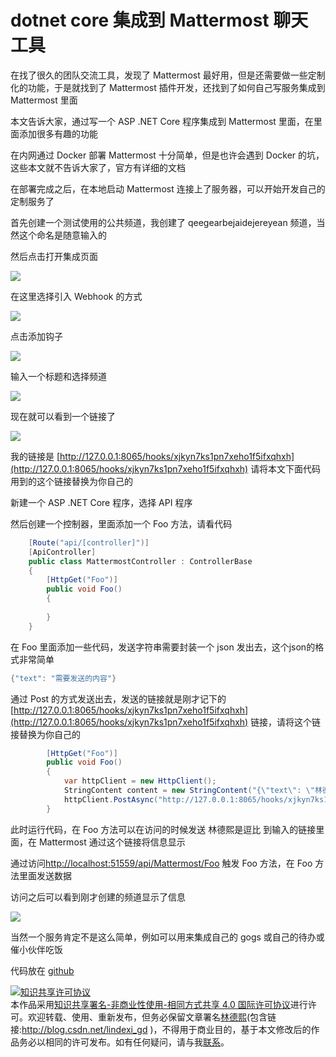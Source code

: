 # dotnet core 集成到 Mattermost 聊天工具

在找了很久的团队交流工具，发现了 Mattermost 最好用，但是还需要做一些定制化的功能，于是就找到了 Mattermost 插件开发，还找到了如何自己写服务集成到 Mattermost 里面

本文告诉大家，通过写一个 ASP .NET Core 程序集成到 Mattermost 里面，在里面添加很多有趣的功能

<!--more-->

在内网通过 Docker 部署 Mattermost 十分简单，但是也许会遇到 Docker 的坑，这些本文就不告诉大家了，官方有详细的文档

在部署完成之后，在本地启动 Mattermost 连接上了服务器，可以开始开发自己的定制服务了

首先创建一个测试使用的公共频道，我创建了 qeegearbejaidejereyean 频道，当然这个命名是随意输入的

然后点击打开集成页面

![](http://image.acmx.xyz/lindexi%2F201951784850976)

<!-- ![](image/dotnet core 集成到 Mattermost 聊天工具/dotnet core 集成到 Mattermost 聊天工具0.png) -->

在这里选择引入 Webhook 的方式

![](http://image.acmx.xyz/lindexi%2F201951784924310)

<!-- ![](image/dotnet core 集成到 Mattermost 聊天工具/dotnet core 集成到 Mattermost 聊天工具1.png) -->

点击添加钩子

![](http://image.acmx.xyz/lindexi%2F20195178500833)

<!-- ![](image/dotnet core 集成到 Mattermost 聊天工具/dotnet core 集成到 Mattermost 聊天工具2.png) -->

输入一个标题和选择频道

![](http://image.acmx.xyz/lindexi%2F201951785037963)

<!-- ![](image/dotnet core 集成到 Mattermost 聊天工具/dotnet core 集成到 Mattermost 聊天工具3.png) -->

现在就可以看到一个链接了

![](http://image.acmx.xyz/lindexi%2F201951785122324)

<!-- ![](image/dotnet core 集成到 Mattermost 聊天工具/dotnet core 集成到 Mattermost 聊天工具4.png) -->

我的链接是 [http://127.0.0.1:8065/hooks/xjkyn7ks1pn7xeho1f5ifxqhxh](http://127.0.0.1:8065/hooks/xjkyn7ks1pn7xeho1f5ifxqhxh) 请将本文下面代码用到的这个链接替换为你自己的

新建一个 ASP .NET Core 程序，选择 API 程序

然后创建一个控制器，里面添加一个 Foo 方法，请看代码

```csharp
    [Route("api/[controller]")]
    [ApiController]
    public class MattermostController : ControllerBase
    {
        [HttpGet("Foo")]
        public void Foo()
        {
 
        }
    }
```

在 Foo 里面添加一些代码，发送字符串需要封装一个 json 发出去，这个json的格式非常简单

```csharp
{"text": "需要发送的内容"}
```

通过 Post 的方式发送出去，发送的链接就是刚才记下的 [http://127.0.0.1:8065/hooks/xjkyn7ks1pn7xeho1f5ifxqhxh](http://127.0.0.1:8065/hooks/xjkyn7ks1pn7xeho1f5ifxqhxh) 链接，请将这个链接替换为你自己的

```csharp
        [HttpGet("Foo")]
        public void Foo()
        {
            var httpClient = new HttpClient();
            StringContent content = new StringContent("{\"text\": \"林德熙是逗比\"}",Encoding.UTF8, "application/json");
            httpClient.PostAsync("http://127.0.0.1:8065/hooks/xjkyn7ks1pn7xeho1f5ifxqhxh", content);
        }
```

此时运行代码，在 Foo 方法可以在访问的时候发送 林德熙是逗比 到输入的链接里面，在 Mattermost 通过这个链接将信息显示

通过访问[http://localhost:51559/api/Mattermost/Foo](http://localhost:51559/api/Mattermost/Foo) 触发 Foo 方法，在 Foo 方法里面发送数据

访问之后可以看到刚才创建的频道显示了信息

![](http://image.acmx.xyz/lindexi%2F201951792512127)

<!-- ![](image/dotnet core 集成到 Mattermost 聊天工具/dotnet core 集成到 Mattermost 聊天工具5.png) -->

当然一个服务肯定不是这么简单，例如可以用来集成自己的 gogs 或自己的待办或催小伙伴吃饭

代码放在 [github](https://github.com/lindexi/lindexi_gd/tree/30bec7c4a3a4094b47ef65fe276c32b2e1128127/NecalemberexjkynGijemneada)

<a rel="license" href="http://creativecommons.org/licenses/by-nc-sa/4.0/"><img alt="知识共享许可协议" style="border-width:0" src="https://i.creativecommons.org/l/by-nc-sa/4.0/88x31.png" /></a><br />本作品采用<a rel="license" href="http://creativecommons.org/licenses/by-nc-sa/4.0/">知识共享署名-非商业性使用-相同方式共享 4.0 国际许可协议</a>进行许可。欢迎转载、使用、重新发布，但务必保留文章署名[林德熙](http://blog.csdn.net/lindexi_gd)(包含链接:http://blog.csdn.net/lindexi_gd )，不得用于商业目的，基于本文修改后的作品务必以相同的许可发布。如有任何疑问，请与我[联系](mailto:lindexi_gd@163.com)。
